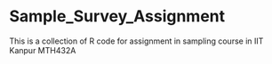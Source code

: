 # Sample_Survey_Assignment
This is a collection of R code for assignment in sampling course in IIT Kanpur MTH432A
